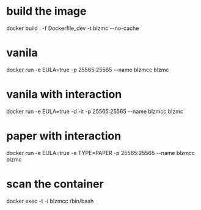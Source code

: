# build the image
docker build . -f Dockerfile_dev -t blzmc --no-cache

# vanila
docker run -e EULA=true -p 25565:25565 --name blzmcc blzmc

# vanila with interaction
docker run -e EULA=true -d -it -p 25565:25565 --name blzmcc blzmc

# paper with interaction
docker run -e EULA=true -e TYPE=PAPER -p 25565:25565 --name blzmcc blzmc

# scan the container
docker exec -t -i blzmcc /bin/bash
